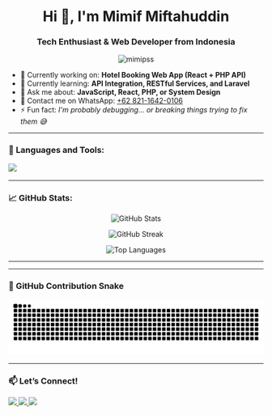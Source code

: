 <h1 align="center">Hi 👋, I'm Mimif Miftahuddin</h1>
<h3 align="center">Tech Enthusiast & Web Developer from Indonesia</h3>

<p align="center">
  <img src="https://komarev.com/ghpvc/?username=mimipss&label=Profile%20views&color=0e75b6&style=flat" alt="mimipss" />
</p>

- 🔭 Currently working on: **Hotel Booking Web App (React + PHP API)**  
- 🌱 Currently learning: **API Integration, RESTful Services, and Laravel**  
- 💬 Ask me about: **JavaScript, React, PHP, or System Design**  
- 📲 Contact me on WhatsApp: <a href="https://wa.me/6282116420106">+62 821-1642-0106</a>  
- ⚡ Fun fact: *I'm probably debugging... or breaking things trying to fix them 😅*

---

### 🚀 Languages and Tools:
<p align="left">
  <img src="https://skillicons.dev/icons?i=js,react,php,mysql,html,css,tailwind,vscode,github,git" />
</p>

---

### 📈 GitHub Stats:
<p align="center">
  <img src="https://github-readme-stats.vercel.app/api?username=mimipss&show_icons=true&theme=radical" alt="GitHub Stats" />
</p>

<p align="center">
  <img src="https://github-readme-streak-stats.herokuapp.com/?user=mimipss&theme=radical" alt="GitHub Streak" />
</p>

<p align="center">
  <img src="https://github-readme-stats.vercel.app/api/top-langs/?username=mimipss&layout=compact&theme=radical" alt="Top Languages" />
</p>

---

---

### 🐍 GitHub Contribution Snake

<p align="center">
  <img src="https://raw.githubusercontent.com/rifki123-cell/github-snake/output/github-contribution-grid-snake.svg" />
</p>

---

### 📫 Let’s Connect!
<p align="left">
  <a href="https://www.linkedin.com/in/mimif-miftahuddin-a54b16290?utm_source=share&utm_campaign=share_via&utm_content=profile&utm_medium=ios_app" target="_blank">
    <img src="https://img.shields.io/badge/LinkedIn-blue?logo=linkedin&style=for-the-badge" />
  </a>
  <a href="https://wa.me/6282116420106" target="_blank">
    <img src="https://img.shields.io/badge/WhatsApp-25D366?style=for-the-badge&logo=whatsapp&logoColor=white" />
  </a>
  <a href="https://instagram.com/111mpss" target="_blank">
    <img src="https://img.shields.io/badge/Instagram-E4405F?style=for-the-badge&logo=instagram&logoColor=white" />
  </a>
</p>
